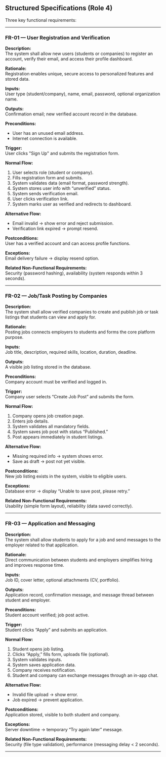 ## Structured Specifications (Role 4)

Three key functional requirements:

---

### **FR-01 — User Registration and Verification**

**Description:**  
The system shall allow new users (students or companies) to register an account, verify their email, and access their profile dashboard.

**Rationale:**  
Registration enables unique, secure access to personalized features and stored data.

**Inputs:**  
User type (student/company), name, email, password, optional organization name.

**Outputs:**  
Confirmation email; new verified account record in the database.

**Preconditions:**  
- User has an unused email address.  
- Internet connection is available.

**Trigger:**  
User clicks "Sign Up" and submits the registration form.

**Normal Flow:**  
1. User selects role (student or company).  
2. Fills registration form and submits.  
3. System validates data (email format, password strength).  
4. System stores user info with “unverified” status.  
5. System sends verification email.  
6. User clicks verification link.  
7. System marks user as verified and redirects to dashboard.

**Alternative Flow:**  
- Email invalid → show error and reject submission.  
- Verification link expired → prompt resend.  

**Postconditions:**  
User has a verified account and can access profile functions.

**Exceptions:**  
Email delivery failure → display resend option.  

**Related Non-Functional Requirements:**  
Security (password hashing), availability (system responds within 3 seconds).

---

### **FR-02 — Job/Task Posting by Companies**

**Description:**  
The system shall allow verified companies to create and publish job or task listings that students can view and apply for.

**Rationale:**  
Posting jobs connects employers to students and forms the core platform purpose.

**Inputs:**  
Job title, description, required skills, location, duration, deadline.

**Outputs:**  
A visible job listing stored in the database.

**Preconditions:**  
Company account must be verified and logged in.

**Trigger:**  
Company user selects “Create Job Post” and submits the form.

**Normal Flow:**  
1. Company opens job creation page.  
2. Enters job details.  
3. System validates all mandatory fields.  
4. System saves job post with status “Published.”  
5. Post appears immediately in student listings.

**Alternative Flow:**  
- Missing required info → system shows error.  
- Save as draft → post not yet visible.

**Postconditions:**  
New job listing exists in the system, visible to eligible users.

**Exceptions:**  
Database error → display “Unable to save post, please retry.”

**Related Non-Functional Requirements:**  
Usability (simple form layout), reliability (data saved correctly).

---

### **FR-03 — Application and Messaging**

**Description:**  
The system shall allow students to apply for a job and send messages to the employer related to that application.

**Rationale:**  
Direct communication between students and employers simplifies hiring and improves response time.

**Inputs:**  
Job ID, cover letter, optional attachments (CV, portfolio).

**Outputs:**  
Application record, confirmation message, and message thread between student and employer.

**Preconditions:**  
Student account verified; job post active.

**Trigger:**  
Student clicks “Apply” and submits an application.

**Normal Flow:**  
1. Student opens job listing.  
2. Clicks “Apply,” fills form, uploads file (optional).  
3. System validates inputs.  
4. System saves application data.  
5. Company receives notification.  
6. Student and company can exchange messages through an in-app chat.

**Alternative Flow:**  
- Invalid file upload → show error.  
- Job expired → prevent application.

**Postconditions:**  
Application stored, visible to both student and company.

**Exceptions:**  
Server downtime → temporary “Try again later” message.

**Related Non-Functional Requirements:**  
Security (file type validation), performance (messaging delay < 2 seconds).

---
